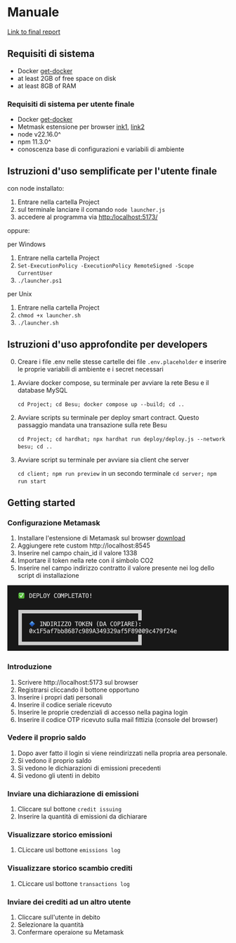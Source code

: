 # Manuale

[Link to final report](https://www.overleaf.com/read/mdhwjpjjhsgc#758340)


## Requisiti di sistema
- Docker [get-docker](https://docs.docker.com/get-docker)
- at least 2GB of free space on disk
- at least 8GB of RAM

### Requisiti di sistema per utente finale
- Docker [get-docker](https://docs.docker.com/get-docker)
- Metmask estensione per browser [ink1](), [link2]()
- node v22.16.0^
- npm 11.3.0^
- conoscenza base di configurazioni e variabili di ambiente

## Istruzioni d'uso semplificate per l'utente finale
con node installato:

1. Entrare nella cartella Project
2. sul terminale lanciare il comando `node launcher.js`
3. accedere al programma via [http:/localhost:5173/](http:/localhost:5173/)

oppure:

per Windows
1. Entrare nella cartella Project
2. `Set-ExecutionPolicy -ExecutionPolicy RemoteSigned -Scope CurrentUser`
3. `./launcher.ps1` 

per Unix
1. Entrare nella cartella Project
2. `chmod +x launcher.sh`
3. `./launcher.sh`


## Istruzioni d'uso approfondite per developers
0. Creare i file .env nelle stesse cartelle dei file `.env.placeholder` e inserire le proprie variabili di ambiente e i secret necessari

1. Avviare docker compose, su terminale per avviare la rete Besu e il database MySQL

     `cd Project; cd Besu; docker compose up --build; cd ..`

2. Avviare scripts su terminale per deploy smart contract. Questo passaggio mandata una transazione sulla rete Besu

    `cd Project; cd hardhat; npx hardhat run deploy/deploy.js --network besu; cd ..`

3. Avviare script su terminale per avviare sia client che server

   `cd client; npm run preview`
   in un secondo terminale
   `cd server; npm run start`


## Getting started
### Configurazione Metamask
1. Installare l'estensione di Metamask sul browser [download](https://metamask.io/download)
2. Aggiungere rete custom http://localhost:8545
3. Inserire nel campo chain_id il valore 1338
4. Importare il token nella rete con il simbolo CO2
5. Inserire nel campo indirizzo contratto il valore presente nei log dello script di installazione

<img src="token.png" alt="Esempio di token" width="600px">

### Introduzione

1. Scrivere http://localhost:5173 sul browser
2. Registrarsi cliccando il bottone opportuno
3. Inserire i propri dati personali
4. Inserire il codice seriale ricevuto
5. Inserire le proprie credenziali di accesso nella pagina login
6. Inserire il codice OTP ricevuto sulla mail fittizia (console del browser)

### Vedere il proprio saldo
1. Dopo aver fatto il login si viene reindirizzati nella propria area personale.
2. Si vedono il proprio saldo
3. Si vedono le dichiarazioni di emissioni precedenti
4. Si vedono gli utenti in debito

### Inviare una dichiarazione di emissioni
1. Cliccare sul bottone `credit issuing`
2. Inserire la quantità di emissioni da dichiarare

### Visualizzare storico emissioni
1. CLiccare usl bottone `emissions log`

### Visualizzare storico scambio crediti
1. CLiccare usl bottone `transactions log`

### Inviare dei crediti ad un altro utente
1. Cliccare sull'utente in debito
2. Selezionare la quantità
3. Confermare operaione su Metamask

